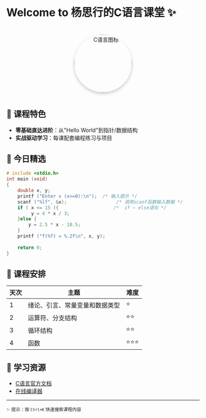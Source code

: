 
# Welcome to 杨思行的C语言课堂 ✨

<div style="text-align: center; margin: 40px 0;">
    <img src="https://ts1.tc.mm.bing.net/th/id/R-C.9a864b6b5a4df041d6fddd72b6e12455?rik=ehi3u30l1%2fPx%2fQ&riu=http%3a%2f%2fwww.w3schools.cn%2fwp-content%2fuploads%2fc%2fc-logo.png&ehk=ZIVUd12vPYpOwaMUCTzsLkK8aukj5cnzsRADTdxoKfM%3d&risl=&pid=ImgRaw&r=0" alt="C语言图标" width="150" style="border-radius: 50%; box-shadow: 0 4px 8px rgba(0,0,0,0.2);">
</div>

## 🚀 课程特色
- **零基础直达进阶**：从"Hello World"到指针/数据结构  
- **实战驱动学习**：每课配套编程练习与项目  

## 🎯 今日精选
```c
# include <stdio.h>
int main (void)
{
    double x, y; 
    printf ("Enter x (x>=0):\n");  /* 输入提示 */
    scanf ("%lf", &x);                  /* 调用scanf函数输入数据 */
    if ( x <= 15 ){          	       /*  if – else语句 */
         y = 4 * x / 3; 
    }else {
        y = 2.5 * x - 10.5;   
    }          
    printf ("f(%f) = %.2f\n", x, y); 
    
    return 0;
}

```

## 📅 课程安排
| 天次 | 主题                  | 难度 |
|------|-----------------------|------|
| 1    | 绪论、引言、常量变量和数据类型   | ⭐    |
| 2    | 运算符、分支结构            | ⭐⭐  |
| 3    | 循环结构        | ⭐⭐ |
| 4    | 函数          | ⭐⭐⭐ |

## 📌 学习资源
- [C语言官方文档](https://devdocs.io/c/)
- [在线编译器](https://godbolt.org/)

<hr>

<small>✨ 提示：按 `Ctrl+K` 快速搜索课程内容</small>


